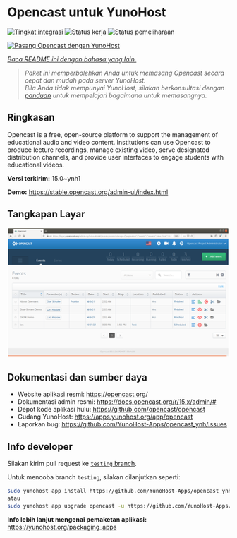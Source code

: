 <!--
N.B.: README ini dibuat secara otomatis oleh <https://github.com/YunoHost/apps/tree/master/tools/readme_generator>
Ini TIDAK boleh diedit dengan tangan.
-->

# Opencast untuk YunoHost

[![Tingkat integrasi](https://dash.yunohost.org/integration/opencast.svg)](https://ci-apps.yunohost.org/ci/apps/opencast/) ![Status kerja](https://ci-apps.yunohost.org/ci/badges/opencast.status.svg) ![Status pemeliharaan](https://ci-apps.yunohost.org/ci/badges/opencast.maintain.svg)

[![Pasang Opencast dengan YunoHost](https://install-app.yunohost.org/install-with-yunohost.svg)](https://install-app.yunohost.org/?app=opencast)

*[Baca README ini dengan bahasa yang lain.](./ALL_README.md)*

> *Paket ini memperbolehkan Anda untuk memasang Opencast secara cepat dan mudah pada server YunoHost.*  
> *Bila Anda tidak mempunyai YunoHost, silakan berkonsultasi dengan [panduan](https://yunohost.org/install) untuk mempelajari bagaimana untuk memasangnya.*

## Ringkasan

Opencast is a free, open-source platform to support the management of educational audio and video content. Institutions can use Opencast to produce lecture recordings, manage existing video, serve designated distribution channels, and provide user interfaces to engage students with educational videos.


**Versi terkirim:** 15.0~ynh1

**Demo:** <https://stable.opencast.org/admin-ui/index.html>

## Tangkapan Layar

![Tangkapan Layar pada Opencast](./doc/screenshots/screeshot.png)

## Dokumentasi dan sumber daya

- Website aplikasi resmi: <https://opencast.org/>
- Dokumentasi admin resmi: <https://docs.opencast.org/r/15.x/admin/#>
- Depot kode aplikasi hulu: <https://github.com/opencast/opencast>
- Gudang YunoHost: <https://apps.yunohost.org/app/opencast>
- Laporkan bug: <https://github.com/YunoHost-Apps/opencast_ynh/issues>

## Info developer

Silakan kirim pull request ke [`testing` branch](https://github.com/YunoHost-Apps/opencast_ynh/tree/testing).

Untuk mencoba branch `testing`, silakan dilanjutkan seperti:

```bash
sudo yunohost app install https://github.com/YunoHost-Apps/opencast_ynh/tree/testing --debug
atau
sudo yunohost app upgrade opencast -u https://github.com/YunoHost-Apps/opencast_ynh/tree/testing --debug
```

**Info lebih lanjut mengenai pemaketan aplikasi:** <https://yunohost.org/packaging_apps>
